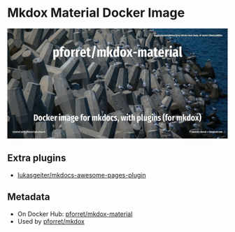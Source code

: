 # Mkdox Material Docker Image

![](assets/logo.jpg)

## Extra plugins
* [lukasgeiter/mkdocs-awesome-pages-plugin](https://github.com/lukasgeiter/mkdocs-awesome-pages-plugin)


## Metadata
* On Docker Hub: [pforret/mkdox-material](https://hub.docker.com/repository/docker/pforret/mkdox-material)
* Used by [pforret/mkdox](https://github.com/pforret/mkdox)
